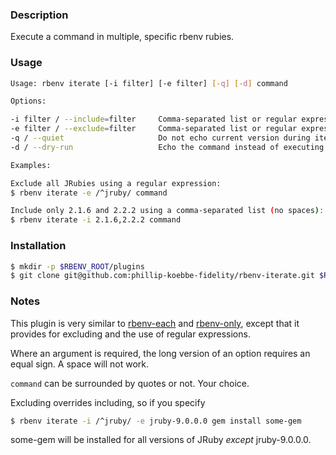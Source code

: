 ### Description

Execute a command in multiple, specific rbenv rubies.

### Usage

```bash
Usage: rbenv iterate [-i filter] [-e filter] [-q] [-d] command

Options:

-i filter / --include=filter     Comma-separated list or regular expression of versions to include.
-e filter / --exclude=filter     Comma-separated list or regular expression of versions to exclude.
-q / --quiet                     Do not echo current version during iteration.
-d / --dry-run                   Echo the command instead of executing it.

Examples:

Exclude all JRubies using a regular expression:
$ rbenv iterate -e /^jruby/ command

Include only 2.1.6 and 2.2.2 using a comma-separated list (no spaces):
$ rbenv iterate -i 2.1.6,2.2.2 command
```

### Installation

```bash
$ mkdir -p $RBENV_ROOT/plugins
$ git clone git@github.com:phillip-koebbe-fidelity/rbenv-iterate.git $RBENV_ROOT/plugins/rbenv-iterate
```

### Notes

This plugin is very similar to [rbenv-each](https://github.com/rbenv/rbenv-each) and
[rbenv-only](https://github.com/Rodreegez/rbenv-only), except that it provides for excluding
and the use of regular expressions.

Where an argument is required, the long version of an option requires an equal sign. A space will not work.

```command``` can be surrounded by quotes or not. Your choice.

Excluding overrides including, so if you specify

```bash
$ rbenv iterate -i /^jruby/ -e jruby-9.0.0.0 gem install some-gem
```

some-gem will be installed for all versions of JRuby *except* jruby-9.0.0.0.
